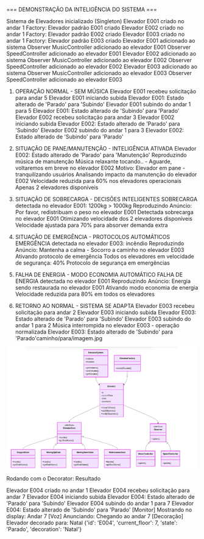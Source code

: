 === DEMONSTRAÇÃO DA INTELIGÊNCIA DO SISTEMA ===

Sistema de Elevadores inicializado (Singleton)
Elevador E001 criado no andar 1
Factory: Elevador padrão E001 criado
Elevador E002 criado no andar 1
Factory: Elevador padrão E002 criado
Elevador E003 criado no andar 1
Factory: Elevador padrão E003 criado
Elevador E001 adicionado ao sistema
Observer MusicController adicionado ao elevador E001
Observer SpeedController adicionado ao elevador E001
Elevador E002 adicionado ao sistema
Observer MusicController adicionado ao elevador E002
Observer SpeedController adicionado ao elevador E002
Elevador E003 adicionado ao sistema
Observer MusicController adicionado ao elevador E003
Observer SpeedController adicionado ao elevador E003
1. OPERAÇÃO NORMAL - SEM MÚSICA
Elevador E001 recebeu solicitação para andar 5
Elevador E001 iniciando subida
Elevador E001: Estado alterado de 'Parado' para 'Subindo'
Elevador E001 subindo do andar 1 para 5
Elevador E001: Estado alterado de 'Subindo' para 'Parado'
Elevador E002 recebeu solicitação para andar 3
Elevador E002 iniciando subida
Elevador E002: Estado alterado de 'Parado' para 'Subindo'
Elevador E002 subindo do andar 1 para 3
Elevador E002: Estado alterado de 'Subindo' para 'Parado'

2. SITUAÇÃO DE PANE/MANUTENÇÃO - INTELIGÊNCIA ATIVADA
Elevador E002: Estado alterado de 'Parado' para 'Manutenção'
Reproduzindo música de manutenção Música relaxante tocando.. - Aguarde, voltaremos em breve no elevador E002
Motivo: Elevador em pane - tranquilizando usuários
Analisando impacto da manutenção do elevador E002
Velocidade reduzida para 60% nos elevadores operacionais
Apenas 2 elevadores disponíveis

3. SITUAÇÃO DE SOBRECARGA - DECISÕES INTELIGENTES
SOBRECARGA detectada no elevador E001: 1200kg > 1000kg
Reproduzindo Anúncio: Por favor, redistribuam o peso no elevador E001
Detectada sobrecarga no elevador E001
Otimizando velocidade dos 2 elevadores disponíveis
Velocidade ajustada para 70% para absorver demanda extra

4. SITUAÇÃO DE EMERGÊNCIA - PROTOCOLOS AUTOMÁTICOS
EMERGÊNCIA detectada no elevador E003: incêndio
Reproduzindo Anúncio: Mantenha a calma - Socorro a caminho no elevador E003
Ativando protocolo de emergência
Todos os elevadores em velocidade de segurança: 40%
Protocolo de segurança em emergências

5. FALHA DE ENERGIA - MODO ECONOMIA AUTOMÁTICO
FALHA DE ENERGIA detectada no elevador E001
Reproduzindo Anúncio: Energia sendo restaurada no elevador E001
Ativando modo economia de energia
Velocidade reduzida para 80% em todos os elevadores

6. RETORNO AO NORMAL - SISTEMA SE ADAPTA
Elevador E003 recebeu solicitação para andar 2
Elevador E003 iniciando subida
Elevador E003: Estado alterado de 'Parado' para 'Subindo'
Elevador E003 subindo do andar 1 para 2
Música interrompida no elevador E003 - operação normalizada
Elevador E003: Estado alterado de 'Subindo' para 'Parado'caminho/para/imagem.jpg

![Texto alternativo](uml.png "Diagrama UML")

Rodando com o Decorator: Resultado

Elevador E004 criado no andar 1
Elevador E004 recebeu solicitação para andar 7
Elevador E004 iniciando subida
Elevador E004: Estado alterado de 'Parado' para 'Subindo'
Elevador E004 subindo do andar 1 para 7
Elevador E004: Estado alterado de 'Subindo' para 'Parado'
[Monitor] Mostrando no display: Andar 7
[Voz] Anunciando: Chegando ao andar 7
[Decoração] Elevador decorado para: Natal
{'id': 'E004', 'current_floor': 7, 'state': 'Parado', 'decoration': 'Natal'}
